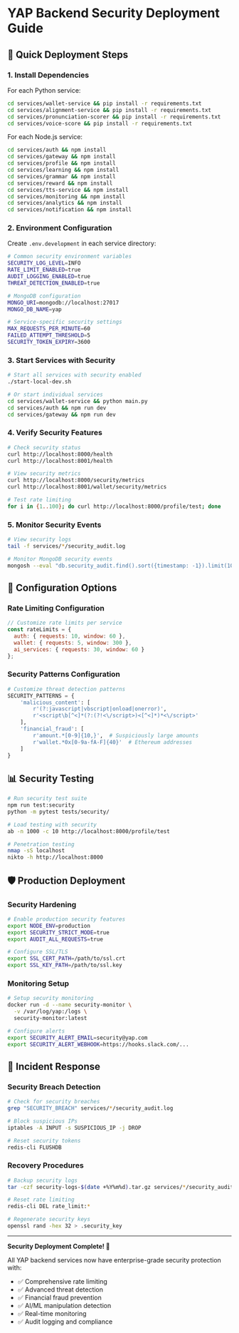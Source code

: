# YAP Backend Security Deployment Guide

## 🚀 Quick Deployment Steps

### 1. Install Dependencies

For each Python service:
```bash
cd services/wallet-service && pip install -r requirements.txt
cd services/alignment-service && pip install -r requirements.txt
cd services/pronunciation-scorer && pip install -r requirements.txt
cd services/voice-score && pip install -r requirements.txt
```

For each Node.js service:
```bash
cd services/auth && npm install
cd services/gateway && npm install
cd services/profile && npm install
cd services/learning && npm install
cd services/grammar && npm install
cd services/reward && npm install
cd services/tts-service && npm install
cd services/monitoring && npm install
cd services/analytics && npm install
cd services/notification && npm install
```

### 2. Environment Configuration

Create `.env.development` in each service directory:

```bash
# Common security environment variables
SECURITY_LOG_LEVEL=INFO
RATE_LIMIT_ENABLED=true
AUDIT_LOGGING_ENABLED=true
THREAT_DETECTION_ENABLED=true

# MongoDB configuration
MONGO_URI=mongodb://localhost:27017
MONGO_DB_NAME=yap

# Service-specific security settings
MAX_REQUESTS_PER_MINUTE=60
FAILED_ATTEMPT_THRESHOLD=5
SECURITY_TOKEN_EXPIRY=3600
```

### 3. Start Services with Security

```bash
# Start all services with security enabled
./start-local-dev.sh

# Or start individual services
cd services/wallet-service && python main.py
cd services/auth && npm run dev
cd services/gateway && npm run dev
```

### 4. Verify Security Features

```bash
# Check security status
curl http://localhost:8000/health
curl http://localhost:8001/health

# View security metrics
curl http://localhost:8000/security/metrics
curl http://localhost:8001/wallet/security/metrics

# Test rate limiting
for i in {1..100}; do curl http://localhost:8000/profile/test; done
```

### 5. Monitor Security Events

```bash
# View security logs
tail -f services/*/security_audit.log

# Monitor MongoDB security events
mongosh --eval "db.security_audit.find().sort({timestamp: -1}).limit(10)"
```

## 🔧 Configuration Options

### Rate Limiting Configuration
```javascript
// Customize rate limits per service
const rateLimits = {
  auth: { requests: 10, window: 60 },
  wallet: { requests: 5, window: 300 },
  ai_services: { requests: 30, window: 60 }
};
```

### Security Patterns Configuration
```python
# Customize threat detection patterns
SECURITY_PATTERNS = {
    'malicious_content': [
        r'(?:javascript|vbscript|onload|onerror)',
        r'<script\b[^<]*(?:(?!<\/script>)<[^<]*)*<\/script>'
    ],
    'financial_fraud': [
        r'amount.*[0-9]{10,}',  # Suspiciously large amounts
        r'wallet.*0x[0-9a-fA-F]{40}'  # Ethereum addresses
    ]
}
```

## 📊 Security Testing

```bash
# Run security test suite
npm run test:security
python -m pytest tests/security/

# Load testing with security
ab -n 1000 -c 10 http://localhost:8000/profile/test

# Penetration testing
nmap -sS localhost
nikto -h http://localhost:8000
```

## 🛡️ Production Deployment

### Security Hardening
```bash
# Enable production security features
export NODE_ENV=production
export SECURITY_STRICT_MODE=true
export AUDIT_ALL_REQUESTS=true

# Configure SSL/TLS
export SSL_CERT_PATH=/path/to/ssl.crt
export SSL_KEY_PATH=/path/to/ssl.key
```

### Monitoring Setup
```bash
# Setup security monitoring
docker run -d --name security-monitor \
  -v /var/log/yap:/logs \
  security-monitor:latest

# Configure alerts
export SECURITY_ALERT_EMAIL=security@yap.com
export SECURITY_ALERT_WEBHOOK=https://hooks.slack.com/...
```

## 🚨 Incident Response

### Security Breach Detection
```bash
# Check for security breaches
grep "SECURITY_BREACH" services/*/security_audit.log

# Block suspicious IPs
iptables -A INPUT -s SUSPICIOUS_IP -j DROP

# Reset security tokens
redis-cli FLUSHDB
```

### Recovery Procedures
```bash
# Backup security logs
tar -czf security-logs-$(date +%Y%m%d).tar.gz services/*/security_audit.log

# Reset rate limiting
redis-cli DEL rate_limit:*

# Regenerate security keys
openssl rand -hex 32 > .security_key
```

---

**Security Deployment Complete! 🎉**

All YAP backend services now have enterprise-grade security protection with:
- ✅ Comprehensive rate limiting
- ✅ Advanced threat detection  
- ✅ Financial fraud prevention
- ✅ AI/ML manipulation detection
- ✅ Real-time monitoring
- ✅ Audit logging and compliance
